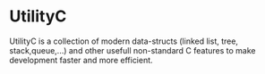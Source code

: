 # UtilityC

UtilityC is a collection of modern data-structs (linked list, tree, stack,queue,...) and other usefull non-standard C features to make development faster and more efficient.
